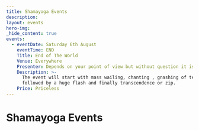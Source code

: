 ```yaml
---
title: Shamayoga Events
description:
layout: events
hero-img:
_hide_content: true
events:
  - eventDate: Saturday 6th August
    eventTime: END
    Title: End of The World
    Venue: Everywhere
    Presenter: Depends on your point of view but without question it is the human race
    Description: >-
      The event will start with mass wailing, chanting , gnashing of teeth etc.
      followed by a huge flash and finally transcendence or zip.
    Price: Priceless
---
```


# Shamayoga Events